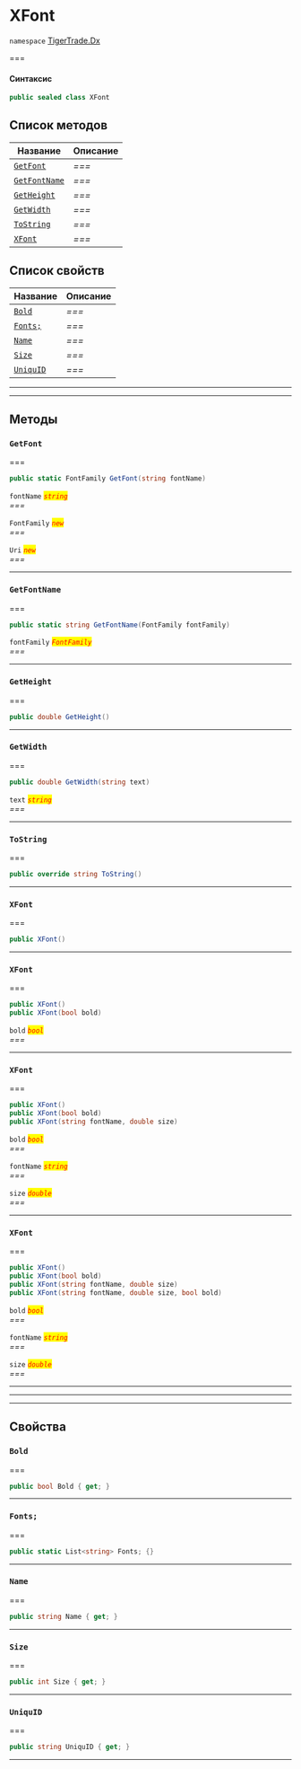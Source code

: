 # XFont

`namespace` [TigerTrade.Dx](./)

\===

#### Синтаксис

```csharp
public sealed class XFont
```

## Список методов

| Название                                        | Описание |
| ----------------------------------------------- | -------- |
| [`GetFont`](xfont.cs.md#method-getfont)         | _===_    |
| [`GetFontName`](xfont.cs.md#method-getfontname) | _===_    |
| [`GetHeight`](xfont.cs.md#method-getheight)     | _===_    |
| [`GetWidth`](xfont.cs.md#method-getwidth)       | _===_    |
| [`ToString`](xfont.cs.md#method-tostring)       | _===_    |
| [`XFont`](xfont.cs.md#method-xfont)             | _===_    |

## Список свойств

| Название                                  | Описание |
| ----------------------------------------- | -------- |
| [`Bold`](xfont.cs.md#property-bold)       | _===_    |
| [`Fonts;`](xfont.cs.md#property-fonts;)   | _===_    |
| [`Name`](xfont.cs.md#property-name)       | _===_    |
| [`Size`](xfont.cs.md#property-size)       | _===_    |
| [`UniquID`](xfont.cs.md#property-uniquid) | _===_    |

***

***

## Методы

### `GetFont` <a href="#method-getfont" id="method-getfont"></a>

\===

```csharp
public static FontFamily GetFont(string fontName)
```

`fontName` _<mark style="color:red;">`string`</mark>_\
_===_

`FontFamily` _<mark style="color:red;">`new`</mark>_\
_===_

`Uri` _<mark style="color:red;">`new`</mark>_\
_===_

***

### `GetFontName` <a href="#method-getfontname" id="method-getfontname"></a>

\===

```csharp
public static string GetFontName(FontFamily fontFamily)
```

`fontFamily` _<mark style="color:red;">`FontFamily`</mark>_\
_===_

***

### `GetHeight` <a href="#method-getheight" id="method-getheight"></a>

\===

```csharp
public double GetHeight()
```

***

### `GetWidth` <a href="#method-getwidth" id="method-getwidth"></a>

\===

```csharp
public double GetWidth(string text)
```

`text` _<mark style="color:red;">`string`</mark>_\
_===_

***

### `ToString` <a href="#method-tostring" id="method-tostring"></a>

\===

```csharp
public override string ToString()
```

***

### `XFont` <a href="#method-xfont" id="method-xfont"></a>

\===

```csharp
public XFont()
```

***

### `XFont` <a href="#method-xfont" id="method-xfont"></a>

\===

```csharp
public XFont()
public XFont(bool bold)
```

`bold` _<mark style="color:red;">`bool`</mark>_\
_===_

***

### `XFont` <a href="#method-xfont" id="method-xfont"></a>

\===

```csharp
public XFont()
public XFont(bool bold)
public XFont(string fontName, double size)
```

`bold` _<mark style="color:red;">`bool`</mark>_\
_===_

`fontName` _<mark style="color:red;">`string`</mark>_\
_===_

`size` _<mark style="color:red;">`double`</mark>_\
_===_

***

### `XFont` <a href="#method-xfont" id="method-xfont"></a>

\===

```csharp
public XFont()
public XFont(bool bold)
public XFont(string fontName, double size)
public XFont(string fontName, double size, bool bold)
```

`bold` _<mark style="color:red;">`bool`</mark>_\
_===_

`fontName` _<mark style="color:red;">`string`</mark>_\
_===_

`size` _<mark style="color:red;">`double`</mark>_\
_===_

***

***

***

## Свойства

### `Bold` <a href="#property-bold" id="property-bold"></a>

\===

```csharp
public bool Bold { get; }
```

***

### `Fonts;` <a href="#property-fonts" id="property-fonts"></a>

\===

```csharp
public static List<string> Fonts; {}
```

***

### `Name` <a href="#property-name" id="property-name"></a>

\===

```csharp
public string Name { get; }
```

***

### `Size` <a href="#property-size" id="property-size"></a>

\===

```csharp
public int Size { get; }
```

***

### `UniquID` <a href="#property-uniquid" id="property-uniquid"></a>

\===

```csharp
public string UniquID { get; }
```

***
